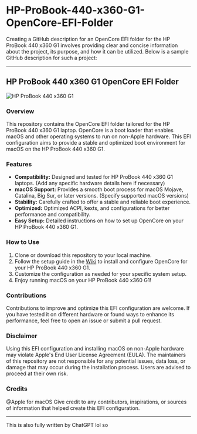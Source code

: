 # HP-ProBook-440-x360-G1-OpenCore-EFI-Folder

Creating a GitHub description for an OpenCore EFI folder for the HP ProBook 440 x360 G1 involves providing clear and concise information about the project, its purpose, and how it can be utilized. Below is a sample GitHub description for such a project:

---

## HP ProBook 440 x360 G1 OpenCore EFI Folder

![HP ProBook 440 x360 G1](https://support.hp.com/doc-images/183/c06062614.jpg)

### Overview

This repository contains the OpenCore EFI folder tailored for the HP ProBook 440 x360 G1 laptop. OpenCore is a boot loader that enables macOS and other operating systems to run on non-Apple hardware. This EFI configuration aims to provide a stable and optimized boot environment for macOS on the HP ProBook 440 x360 G1.

### Features

- **Compatibility:** Designed and tested for HP ProBook 440 x360 G1 laptops. (Add any specific hardware details here if necessary)
- **macOS Support:** Provides a smooth boot process for macOS Mojave, Catalina, Big Sur, or later versions. (Specify supported macOS versions)
- **Stability:** Carefully crafted to offer a stable and reliable boot experience.
- **Optimized:** Optimized ACPI, kexts, and configurations for better performance and compatibility.
- **Easy Setup:** Detailed instructions on how to set up OpenCore on your HP ProBook 440 x360 G1.

### How to Use

1. Clone or download this repository to your local machine.
2. Follow the setup guide in the [Wiki](link_to_wiki_or_setup_guide) to install and configure OpenCore for your HP ProBook 440 x360 G1.
3. Customize the configuration as needed for your specific system setup.
4. Enjoy running macOS on your HP ProBook 440 x360 G1!

### Contributions

Contributions to improve and optimize this EFI configuration are welcome. If you have tested it on different hardware or found ways to enhance its performance, feel free to open an issue or submit a pull request.

### Disclaimer

Using this EFI configuration and installing macOS on non-Apple hardware may violate Apple's End User License Agreement (EULA). The maintainers of this repository are not responsible for any potential issues, data loss, or damage that may occur during the installation process. Users are advised to proceed at their own risk.

### Credits

@Apple for macOS 
Give credit to any contributors, inspirations, or sources of information that helped create this EFI configuration.

---
This is also fully written by ChatGPT lol so 